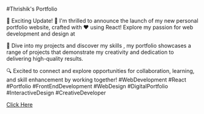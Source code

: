 #Thrishik's Portfolio

🌟 Exciting Update! 🚀 I'm thrilled to announce the launch of my new personal portfolio website, crafted with ❤ using React! Explore my passion for web development and design at 

🎨 Dive into my projects and discover my skills , my portfolio showcases a range of projects that demonstrate my creativity and dedication to delivering high-quality results.

🔍 Excited to connect and explore opportunities for collaboration, learning, and skill enhancement by working together! 
#WebDevelopment #React #Portfolio #FrontEndDevelopment #WebDesign #DigitalPortfolio #InteractiveDesign #CreativeDeveloper


[Click Here](https://thrishikshetty.vercel.app/)
